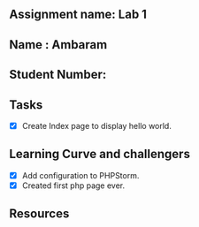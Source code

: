 ## Assignment name: Lab 1
## Name : Ambaram
## Student Number:  

## Tasks
- [x] Create Index page to display hello world.

## Learning Curve and challengers
-[x] Add configuration to PHPStorm.
-[x] Created first php page ever.

## Resources
